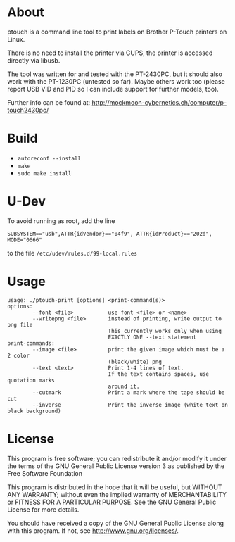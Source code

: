 # About
ptouch is a command line tool to print labels on Brother P-Touch
printers on Linux.

There is no need to install the printer via CUPS, the printer is accessed
directly via libusb.

The tool was written for and tested with the PT-2430PC, but it should also
work with the PT-1230PC (untested so far).
Maybe others work too (please report USB VID and PID so I can include support
for further models, too).

Further info can be found at:
http://mockmoon-cybernetics.ch/computer/p-touch2430pc/

# Build
- `autoreconf --install `
- `make`
- `sudo make install`

# U-Dev
To avoid running as root, add the line 
```
SUBSYSTEM=="usb",ATTR{idVendor}=="04f9", ATTR{idProduct}=="202d", MODE="0666"
```
to the file `/etc/udev/rules.d/99-local.rules`

# Usage
```
usage: ./ptouch-print [options] <print-command(s)>
options:
        --font <file>           use font <file> or <name>
        --writepng <file>       instead of printing, write output to png file
                                This currently works only when using
                                EXACTLY ONE --text statement
print-commands:
        --image <file>          print the given image which must be a 2 color
                                (black/white) png
        --text <text>           Print 1-4 lines of text.
                                If the text contains spaces, use quotation marks
                                around it.
        --cutmark               Print a mark where the tape should be cut
        --inverse               Print the inverse image (white text on black background)
```

# License 
This program is free software; you can redistribute it and/or modify it under the terms of the GNU General Public License version 3 as published by the Free Software Foundation

This program is distributed in the hope that it will be useful, but WITHOUT ANY WARRANTY; without even the implied warranty of MERCHANTABILITY or FITNESS FOR A PARTICULAR PURPOSE.  See the GNU General Public License for more details.

You should have received a copy of the GNU General Public License along with this program.  If not, see <http://www.gnu.org/licenses/>.
